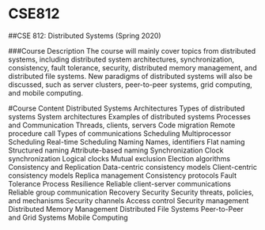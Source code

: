 # CSE812
##CSE 812: Distributed Systems (Spring 2020)


###Course Description
The course will mainly cover topics from distributed systems, including distributed system architectures, synchronization, consistency, fault tolerance, security, distributed memory management, and distributed file systems. New paradigms of distributed systems will also be discussed, such as server clusters, peer-to-peer systems, grid computing, and mobile computing.

#Course Content
Distributed Systems Architectures Types of distributed systems System architectures
Examples of distributed systems
Processes and Communication Threads, clients, servers Code migration
Remote procedure call Types of communications
Scheduling
Multiprocessor Scheduling Real-time Scheduling
Naming
Names, identifiers
Flat naming
Structured naming Attribute-based naming
Synchronization
Clock synchronization Logical clocks
Mutual exclusion Election algorithms
Consistency and Replication Data-centric consistency models Client-centric consistency models Replica management
Consistency protocols Fault Tolerance
Process Resilience
Reliable client-server communications Reliable group communication Recovery
Security
Security threats, policies, and mechanisms Security channels
Access control
Security management
Distributed Memory Management Distributed File Systems Peer-to-Peer and Grid Systems Mobile Computing
